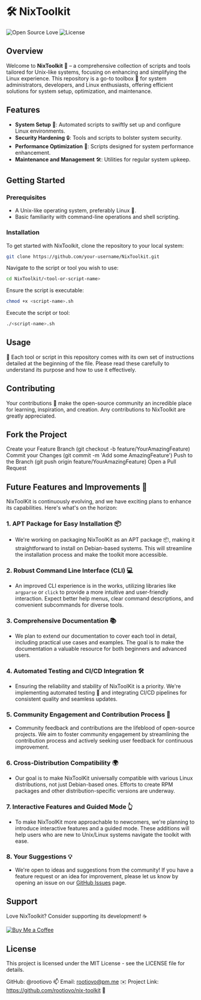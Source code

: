 # 🛠️ NixToolkit

![Open Source Love](https://badges.frapsoft.com/os/v1/open-source.svg?v=103) ![License](https://img.shields.io/badge/License-MIT-yellow.svg)

## Overview
Welcome to **NixToolkit** 🌟 – a comprehensive collection of scripts and tools tailored for Unix-like systems, focusing on enhancing and simplifying the Linux experience. This repository is a go-to toolbox 🧰 for system administrators, developers, and Linux enthusiasts, offering efficient solutions for system setup, optimization, and maintenance.

## Features
- **System Setup** 🚀: Automated scripts to swiftly set up and configure Linux environments.
- **Security Hardening** 🔒: Tools and scripts to bolster system security.
- **Performance Optimization** 💨: Scripts designed for system performance enhancement.
- **Maintenance and Management** 🛠️: Utilities for regular system upkeep.


## Getting Started

### Prerequisites
- A Unix-like operating system, preferably Linux 🐧.
- Basic familiarity with command-line operations and shell scripting.

### Installation
To get started with NixToolkit, clone the repository to your local system:

```bash
git clone https://github.com/your-username/NixToolkit.git
```

Navigate to the script or tool you wish to use:

```bash
cd NixToolkit/<tool-or-script-name>
```

Ensure the script is executable:

```bash
chmod +x <script-name>.sh
```

Execute the script or tool:

```bash
./<script-name>.sh
```

## Usage

📖 Each tool or script in this repository comes with its own set of instructions detailed at the beginning of the file. Please read these carefully to understand its purpose and how to use it effectively.

## Contributing

Your contributions 🤝 make the open-source community an incredible place for learning, inspiration, and creation. Any contributions to NixToolkit are greatly appreciated.

## Fork the Project
Create your Feature Branch (git checkout -b feature/YourAmazingFeature)
Commit your Changes (git commit -m 'Add some AmazingFeature')
Push to the Branch (git push origin feature/YourAmazingFeature)
Open a Pull Request

## Future Features and Improvements 🚀

NixToolKit is continuously evolving, and we have exciting plans to enhance its capabilities. Here's what's on the horizon:

### 1. **APT Package for Easy Installation** 📦
- We're working on packaging NixToolKit as an APT package 📦, making it straightforward to install on Debian-based systems. This will streamline the installation process and make the toolkit more accessible.

### 2. **Robust Command Line Interface (CLI)** 💻
- An improved CLI experience is in the works, utilizing libraries like `argparse` or `click` to provide a more intuitive and user-friendly interaction. Expect better help menus, clear command descriptions, and convenient subcommands for diverse tools.

### 3. **Comprehensive Documentation** 📚
- We plan to extend our documentation to cover each tool in detail, including practical use cases and examples. The goal is to make the documentation a valuable resource for both beginners and advanced users.

### 4. **Automated Testing and CI/CD Integration** 🛠️
- Ensuring the reliability and stability of NixToolKit is a priority. We're implementing automated testing 🧪 and integrating CI/CD pipelines for consistent quality and seamless updates.

### 5. **Community Engagement and Contribution Process** 👥
- Community feedback and contributions are the lifeblood of open-source projects. We aim to foster community engagement by streamlining the contribution process and actively seeking user feedback for continuous improvement.

### 6. **Cross-Distribution Compatibility** 🌍
- Our goal is to make NixToolKit universally compatible with various Linux distributions, not just Debian-based ones. Efforts to create RPM packages and other distribution-specific versions are underway.

### 7. **Interactive Features and Guided Mode** 👆
- To make NixToolKit more approachable to newcomers, we're planning to introduce interactive features and a guided mode. These additions will help users who are new to Unix/Linux systems navigate the toolkit with ease.

### 8. **Your Suggestions** 💡
- We're open to ideas and suggestions from the community! If you have a feature request or an idea for improvement, please let us know by opening an issue on our [GitHub Issues](link_to_github_issues) page.

## Support

Love NixToolkit? Consider supporting its development! ☕

[![Buy Me a Coffee](https://www.buymeacoffee.com/assets/img/custom_images/orange_img.png)](https://www.buymeacoffee.com/rootiovo)

## License

This project is licensed under the MIT License - see the LICENSE file for details.




GitHub: @rootiovo 📫
Email: rootiovo@pm.me ✉️
Project Link: https://github.com/rootiovo/nix-toolkit 🔗

